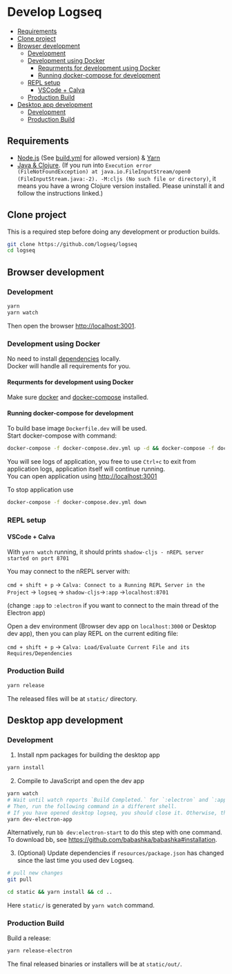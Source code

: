 # Develop Logseq

- [Requirements](#requirements)
- [Clone project](#clone-project)
- [Browser development](#browser-development)
  - [Development](#development)
  - [Development using Docker](#development-using-docker)
    - [Requrments for development using Docker](#requrments-for-development-using-docker)
    - [Running docker-compose for development](#running-docker-compose-for-development)
  - [REPL setup](#repl-setup)
    - [VSCode + Calva](#vscode--calva)
  - [Production Build](#production-build)
- [Desktop app development](#desktop-app-development)
  - [Development](#development-1)
  - [Production Build](#production-build-1)

## Requirements

- [Node.js](https://nodejs.org/en/download/) (See [build.yml](https://github.com/logseq/logseq/blob/master/.github/workflows/build.yml) for allowed version)  & [Yarn](https://classic.yarnpkg.com/en/docs/install/)
- [Java & Clojure](https://clojure.org/guides/getting_started). (If you run into `Execution error (FileNotFoundException) at java.io.FileInputStream/open0 (FileInputStream.java:-2). -M:cljs (No such file or directory)`, it means you have a wrong Clojure version installed. Please uninstall it and follow the instructions linked.)

## Clone project

This is a required step before doing any development or production builds.

```bash
git clone https://github.com/logseq/logseq
cd logseq
```

## Browser development

### Development

```bash
yarn
yarn watch
```

Then open the browser <http://localhost:3001>.

### Development using Docker

No need to install [dependencies](#requirements) locally.\
Docker will handle all requirements for you.

#### Requrments for development using Docker

Make sure [docker](https://docs.docker.com/engine/install/) and [docker-compose](https://docs.docker.com/compose/install/) installed.

#### Running docker-compose for development

To build base image `Dockerfile.dev` will be used.\
Start docker-compose with command:

```bash
docker-compose -f docker-compose.dev.yml up -d && docker-compose -f docker-compose.dev.yml logs -f
```

You will see logs of application, you free to use `Ctrl+c` to exit from application logs, application itself will continue running.\
You can open application using <http://localhost:3001>

To stop application use

```bash
docker-compose -f docker-compose.dev.yml down
```

### REPL setup

#### VSCode + Calva

With ```yarn watch``` running, it should prints ``shadow-cljs - nREPL server started on port 8701``

You may connect to the nREPL server with:

``cmd + shift + p`` -> ``Calva: Connect to a Running REPL Server in the Project`` -> ``logseq`` -> ``shadow-cljs``->``:app`` ->``localhost:8701``

(change ``:app`` to ``:electron`` if you want to connect to the main thread of the Electron app)

Open a dev environment (Browser dev app on ``localhost:3000`` or Desktop dev app), then you can play REPL on the current editing file:

``cmd + shift + p`` -> ``Calva: Load/Evaluate Current File and its Requires/Dependencies``

### Production Build

```bash
yarn release
```

The released files will be at `static/` directory.

## Desktop app development

### Development

1. Install npm packages for building the desktop app

``` bash
yarn install
```

2. Compile to JavaScript and open the dev app

```bash
yarn watch
# Wait until watch reports `Build Completed.` for `:electron` and `:app`.
# Then, run the following command in a different shell.
# If you have opened desktop logseq, you should close it. Otherwise, this command will fail.
yarn dev-electron-app
```

Alternatively, run `bb dev:electron-start` to do this step with one command. To
download bb, see https://github.com/babashka/babashka#installation.

3. (Optional) Update dependencies if `resources/package.json` has changed since
the last time you used dev Logseq.

```bash
# pull new changes
git pull

cd static && yarn install && cd ..
```

Here `static/` is generated by `yarn watch` command.

### Production Build

Build a release:

```bash
yarn release-electron
```

The final released binaries or installers will be at `static/out/`.
